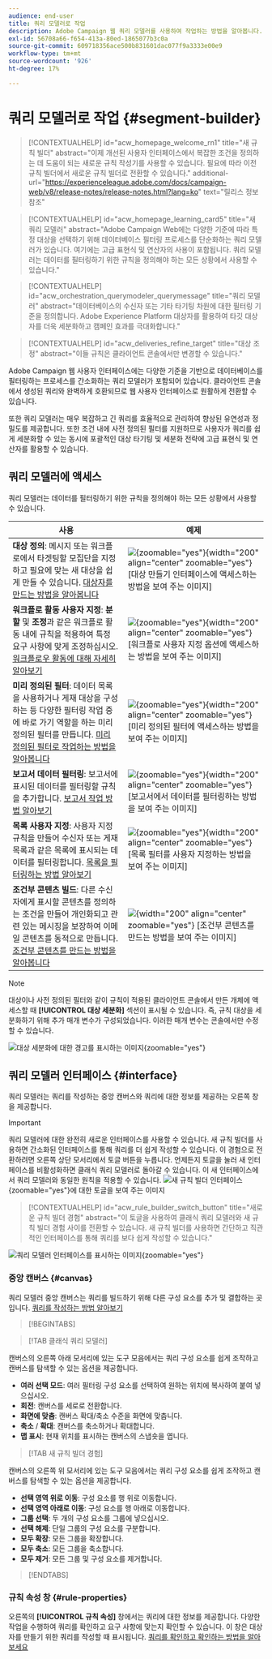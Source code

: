 ```yaml
---
audience: end-user
title: 쿼리 모델러로 작업
description: Adobe Campaign 웹 쿼리 모델러를 사용하여 작업하는 방법을 알아봅니다.
exl-id: 56708a66-f654-413a-80ed-1865077b3c0a
source-git-commit: 609718356ace500b831601dac077f9a3333e00e9
workflow-type: tm+mt
source-wordcount: '926'
ht-degree: 17%

---
```


# 쿼리 모델러로 작업 {#segment-builder}

>[!CONTEXTUALHELP]
>id="acw_homepage_welcome_rn1"
>title="새 규칙 빌더"
>abstract="이제 개선된 사용자 인터페이스에서 복잡한 조건을 정의하는 데 도움이 되는 새로운 규칙 작성기를 사용할 수 있습니다. 필요에 따라 이전 규칙 빌더에서 새로운 규칙 빌더로 전환할 수 있습니다."
>additional-url="https://experienceleague.adobe.com/docs/campaign-web/v8/release-notes/release-notes.html?lang=ko" text="릴리스 정보 참조"

>[!CONTEXTUALHELP]
>id="acw_homepage_learning_card5"
>title="새 쿼리 모델러"
>abstract="Adobe Campaign Web에는 다양한 기준에 따라 특정 대상을 선택하기 위해 데이터베이스 필터링 프로세스를 단순화하는 쿼리 모델러가 있습니다. 여기에는 고급 표현식 및 연산자의 사용이 포함됩니다. 쿼리 모델러는 데이터를 필터링하기 위한 규칙을 정의해야 하는 모든 상황에서 사용할 수 있습니다."

>[!CONTEXTUALHELP]
>id="acw_orchestration_querymodeler_querymessage"
>title="쿼리 모델러"
>abstract="데이터베이스의 수신자 또는 기타 타기팅 차원에 대한 필터링 기준을 정의합니다. Adobe Experience Platform 대상자를 활용하여 타깃 대상자를 더욱 세분화하고 캠페인 효과를 극대화합니다."

>[!CONTEXTUALHELP]
>id="acw_deliveries_refine_target"
>title="대상 조정"
>abstract="이들 규칙은 클라이언트 콘솔에서만 변경할 수 있습니다."

Adobe Campaign 웹 사용자 인터페이스에는 다양한 기준을 기반으로 데이터베이스를 필터링하는 프로세스를 간소화하는 쿼리 모델러가 포함되어 있습니다. 클라이언트 콘솔에서 생성된 쿼리와 완벽하게 호환되므로 웹 사용자 인터페이스로 원활하게 전환할 수 있습니다.

또한 쿼리 모델러는 매우 복잡하고 긴 쿼리를 효율적으로 관리하여 향상된 유연성과 정밀도를 제공합니다. 또한 조건 내에 사전 정의된 필터를 지원하므로 사용자가 쿼리를 쉽게 세분화할 수 있는 동시에 포괄적인 대상 타기팅 및 세분화 전략에 고급 표현식 및 연산자를 활용할 수 있습니다.

## 쿼리 모델러에 액세스

쿼리 모델러는 데이터를 필터링하기 위한 규칙을 정의해야 하는 모든 상황에서 사용할 수 있습니다.

| 사용 | 예제 |
|  ---  |  ---  |
| **대상 정의**: 메시지 또는 워크플로에서 타겟팅할 모집단을 지정하고 필요에 맞는 새 대상을 쉽게 만들 수 있습니다. [대상자를 만드는 방법을 알아봅니다](../audience/one-time-audience.md) | ![](assets/access-audience.png){zoomable="yes"}{width="200" align="center" zoomable="yes"} [대상 만들기 인터페이스에 액세스하는 방법을 보여 주는 이미지] |
| **워크플로 활동 사용자 지정**: **분할** 및 **조정**&#x200B;과 같은 워크플로 활동 내에 규칙을 적용하여 특정 요구 사항에 맞게 조정하십시오. [워크플로우 활동에 대해 자세히 알아보기](../workflows/activities/about-activities.md) | ![](assets/access-workflow.png){zoomable="yes"}{width="200" align="center" zoomable="yes"} [워크플로 사용자 지정 옵션에 액세스하는 방법을 보여 주는 이미지] |
| **미리 정의된 필터**: 데이터 목록을 사용하거나 게재 대상을 구성하는 등 다양한 필터링 작업 중에 바로 가기 역할을 하는 미리 정의된 필터를 만듭니다. [미리 정의된 필터로 작업하는 방법을 알아봅니다](../get-started/predefined-filters.md) | ![](assets/access-predefined-filter.png){zoomable="yes"}{width="200" align="center" zoomable="yes"} [미리 정의된 필터에 액세스하는 방법을 보여 주는 이미지] |
| **보고서 데이터 필터링**: 보고서에 표시된 데이터를 필터링할 규칙을 추가합니다. [보고서 작업 방법 알아보기](../reporting/gs-reports.md) | ![](assets/access-reports.png){zoomable="yes"}{width="200" align="center" zoomable="yes"} [보고서에서 데이터를 필터링하는 방법을 보여 주는 이미지] |
| **목록 사용자 지정**: 사용자 지정 규칙을 만들어 수신자 또는 게재 목록과 같은 목록에 표시되는 데이터를 필터링합니다. [목록을 필터링하는 방법 알아보기](../get-started/list-filters.md#list-built-in-filters) | ![](assets/access-lists.png){zoomable="yes"}{width="200" align="center" zoomable="yes"} [목록 필터를 사용자 지정하는 방법을 보여 주는 이미지] |
| **조건부 콘텐츠 빌드**: 다른 수신자에게 표시할 콘텐츠를 정의하는 조건을 만들어 개인화되고 관련 있는 메시징을 보장하여 이메일 콘텐츠를 동적으로 만듭니다. [조건부 콘텐츠를 만드는 방법을 알아봅니다](../personalization/conditions.md) | ![](assets/conditional-content.png){width="200" align="center" zoomable="yes"} [조건부 콘텐츠를 만드는 방법을 보여 주는 이미지] |

>[!NOTE]
>
>대상이나 사전 정의된 필터와 같이 규칙이 적용된 클라이언트 콘솔에서 만든 개체에 액세스할 때 **[!UICONTROL 대상 세분화]** 섹션이 표시될 수 있습니다. 즉, 규칙 대상을 세분화하기 위해 추가 매개 변수가 구성되었습니다. 이러한 매개 변수는 콘솔에서만 수정할 수 있습니다.
>
>![대상 세분화에 대한 경고를 표시하는 이미지](assets/target-warning.png){zoomable="yes"}

## 쿼리 모델러 인터페이스 {#interface}

쿼리 모델러는 쿼리를 작성하는 중앙 캔버스와 쿼리에 대한 정보를 제공하는 오른쪽 창을 제공합니다.

>[!IMPORTANT]
>
>쿼리 모델러에 대한 완전히 새로운 인터페이스를 사용할 수 있습니다. 새 규칙 빌더를 사용하면 간소화된 인터페이스를 통해 쿼리를 더 쉽게 작성할 수 있습니다. 이 경험으로 전환하려면 오른쪽 상단 모서리에서 토글 버튼을 누릅니다. 언제든지 토글을 눌러 새 인터페이스를 비활성화하면 클래식 쿼리 모델러로 돌아갈 수 있습니다. 이 새 인터페이스에서 쿼리 모델러와 동일한 원칙을 적용할 수 있습니다.
>![새 규칙 빌더 인터페이스](assets/query-modeler-toggle.png){zoomable="yes"}에 대한 토글을 보여 주는 이미지


>[!CONTEXTUALHELP]
>id="acw_rule_builder_switch_button"
>title="새로운 규칙 빌더 경험"
>abstract="이 토글을 사용하여 클래식 쿼리 모델러와 새 규칙 빌더 경험 사이를 전환할 수 있습니다. 새 규칙 빌더를 사용하면 간단하고 직관적인 인터페이스를 통해 쿼리를 보다 쉽게 작성할 수 있습니다."

![쿼리 모델러 인터페이스를 표시하는 이미지](assets/query-interface.png){zoomable="yes"}

### 중앙 캔버스 {#canvas}

쿼리 모델러 중앙 캔버스는 쿼리를 빌드하기 위해 다른 구성 요소를 추가 및 결합하는 곳입니다. [쿼리를 작성하는 방법 알아보기](build-query.md)

>[!BEGINTABS]

>[!TAB 클래식 쿼리 모델러]

캔버스의 오른쪽 아래 모서리에 있는 도구 모음에서는 쿼리 구성 요소를 쉽게 조작하고 캔버스를 탐색할 수 있는 옵션을 제공합니다.

* **여러 선택 모드**: 여러 필터링 구성 요소를 선택하여 원하는 위치에 복사하여 붙여 넣으십시오.
* **회전**: 캔버스를 세로로 전환합니다.
* **화면에 맞춤**: 캔버스 확대/축소 수준을 화면에 맞춥니다.
* **축소** / **확대**: 캔버스를 축소하거나 확대합니다.
* **맵 표시**: 현재 위치를 표시하는 캔버스의 스냅숏을 엽니다.

>[!TAB 새 규칙 빌더 경험]

캔버스의 오른쪽 위 모서리에 있는 도구 모음에서는 쿼리 구성 요소를 쉽게 조작하고 캔버스를 탐색할 수 있는 옵션을 제공합니다.

* **선택 영역 위로 이동**: 구성 요소를 행 위로 이동합니다.
* **선택 영역 아래로 이동**: 구성 요소를 행 아래로 이동합니다.
* **그룹 선택**: 두 개의 구성 요소를 그룹에 넣으십시오.
* **선택 해제**: 단일 그룹의 구성 요소를 구분합니다.
* **모두 확장**: 모든 그룹을 확장합니다.
* **모두 축소**: 모든 그룹을 축소합니다.
* **모두 제거**: 모든 그룹 및 구성 요소를 제거합니다.

>[!ENDTABS]

### 규칙 속성 창 {#rule-properties}

오른쪽의 **[!UICONTROL 규칙 속성]** 창에서는 쿼리에 대한 정보를 제공합니다. 다양한 작업을 수행하여 쿼리를 확인하고 요구 사항에 맞는지 확인할 수 있습니다. 이 창은 대상자를 만들기 위한 쿼리를 작성할 때 표시됩니다. [쿼리를 확인하고 확인하는 방법을 알아보세요](build-query.md#check-and-validate-your-query)
